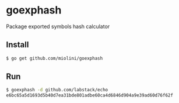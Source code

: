 # goexphash
Package exported symbols hash calculator

## Install

```bash
$ go get github.com/miolini/goexphash
```

## Run

```bash
$ goexphash -d github.com/labstack/echo
e6bc65a5d1693d5b40d7ea31bde801adbe60ca4d6846d904a9e39ad60d76f62f
```